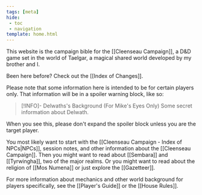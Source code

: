 ```yaml
---
tags: [meta]
hide:
 - toc
 - navigation
template: home.html
---
```

This website is the campaign bible for the [[Cleenseau Campaign]], a D&D game set in the world of Taelgar, a magical shared world developed by my brother and I. 

Been here before? Check out the [[Index of Changes]].

Please note that some information here is intended to be for certain players only. That information will be in a spoiler warning block, like so:

>[!INFO]- Delwaths's Background (For Mike's Eyes Only)
> Some secret information about Delwath.

When you see this, please don't expand the spoiler block unless you are the target player.

You most likely want to start with the [[Cleenseau Campaign - Index of NPCs|NPCs]], session notes, and other information about the [[Cleenseau Campaign]]. Then you might want to read about [[Sembara]] and [[Tyrwingha]], two of the major realms. Or you might want to read about the religion of [[Mos Numena]] or just explore the [[Gazetteer]]. 

For more information about mechanics and other world background for players specifically, see the [[Player's Guide]] or the [[House Rules]].